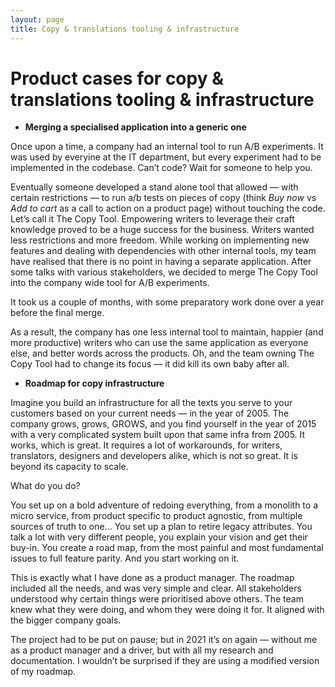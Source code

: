 ```yaml
---
layout: page
title: Copy & translations tooling & infrastructure
---
```


# Product cases for copy & translations tooling & infrastructure

- **Merging a specialised application into a generic one**

Once upon a time, a company had an internal tool to run A/B experiments. It was used by everyine at the IT department, but every experiment had to be implemented in the codebase. Can’t code? Wait for someone to help you.

Eventually someone developed a stand alone tool that allowed — with certain restrictions — to run a/b tests on pieces of copy (think *Buy now* vs *Add to cart* as a call to action on a product page) without touching the code. Let’s call it The Copy Tool. Empowering writers to leverage their craft knowledge proved to be a huge success for the business. Writers wanted less restrictions and more freedom. 
While working on implementing new features and dealing with dependencies with other internal tools, my team have realised that there is no point in having a separate application. After some talks with various stakeholders, we decided to merge The Copy Tool into the company wide tool for A/B experiments.

It took us a couple of months, with some preparatory work done over a year before the final merge.

As a result, the company has one less internal tool to maintain, happier (and more productive) writers who can use the same application as everyone else, and better words across the products. Oh, and the team owning The Copy Tool had to change its focus — it did kill its own baby after all.

- **Roadmap for copy infrastructure**
 
Imagine you build an infrastructure for all the texts you serve to your customers based on your current needs — in the year of 2005. The company grows, grows, GROWS, and you find yourself in the year of 2015 with a very complicated system built upon that same infra from 2005. It works, which is great. It requires a lot of workarounds, for writers, translators, designers and developers alike, which is not so great. It is beyond its capacity to scale.

What do you do?

You set up on a bold adventure of redoing everything, from a monolith to a micro service, from product specific to product agnostic, from multiple sources of truth to one… You set up a plan to retire legacy attributes. You talk a lot with very different people, you explain your vision and get their buy-in. You create a road map, from the most painful and most fundamental issues to full feature parity. And you start working on it.

This is exactly what I have done as a product manager. The roadmap included all the needs, and was very simple and clear. All stakeholders understood why certain things were prioritised above others. The team knew what they were doing, and whom they were doing it for. It aligned with the bigger company goals.

The project had to be put on pause; but in 2021 it’s on again — without me as a product manager and a driver, but with all my research and documentation. I wouldn’t be surprised if they are using a modified version of my roadmap.
